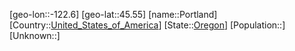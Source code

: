 ﻿---
location: [45.55,-122.6]
type: City
tags:
- geo/City


SpocWebEntityId: 33478
isDeleted: false
confidential: public

---
[geo-lon::-122.6]
[geo-lat::45.55]
[name::Portland]
[Country::[United_States_of_America](geo/Continent/North-America/United_States_of_America.md)]
[State::[Oregon](geo/Continent/North-America/United_States_of_America/Oregon.md)]
[Population::]
[Unknown::]

